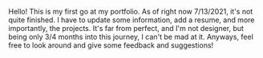 Hello! This is my first go at my portfolio. As of right now 7/13/2021, it's not quite finished. I have to update some information, add a resume, and more importantly, the projects. 
It's far from perfect, and I'm not designer, but being only 3/4 months into this journey, I can't be mad at it. Anyways, feel free to look around and give some feedback and
suggestions! 
